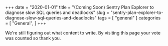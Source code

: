 +++
date = "2020-01-01"
title = "(Coming Soon) Sentry Plan Explorer to diagnose slow SQL queries and deadlocks"
slug = "sentry-plan-explorer-to-diagnose-slow-sql-queries-and-deadlocks"
tags = [
    "general"
]
categories = [
    "General",
]
+++

We're still figuring out what content to write. By visiting this page your vote was counted so thank you.